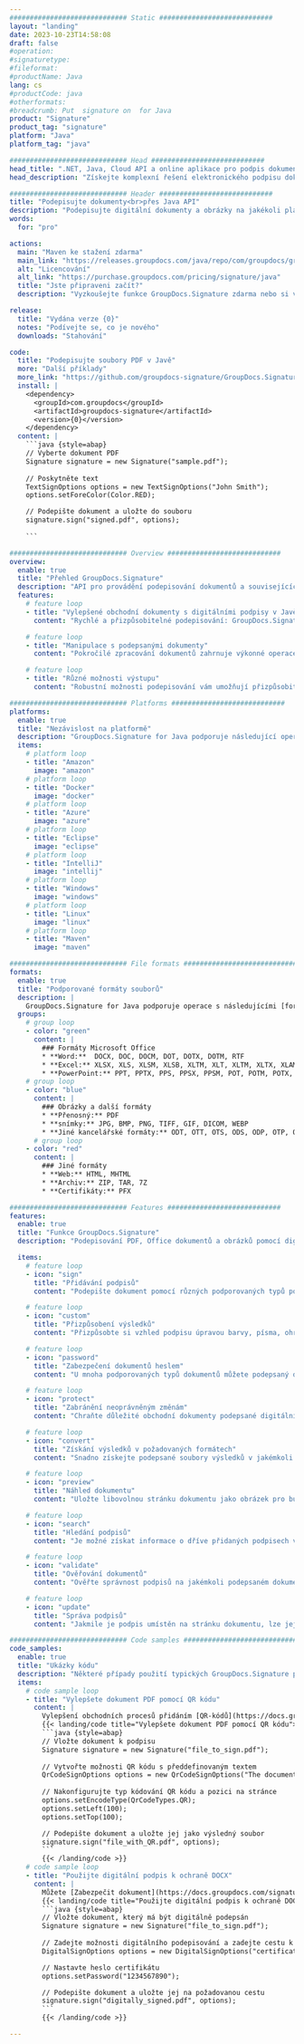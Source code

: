 ```yaml
---
############################# Static ############################
layout: "landing"
date: 2023-10-23T14:58:08
draft: false
#operation: 
#signaturetype: 
#fileformat: 
#productName: Java
lang: cs
#productCode: java
#otherformats: 
#breadcrumb: Put  signature on  for Java
product: "Signature"
product_tag: "signature"
platform: "Java"
platform_tag: "java"

############################# Head ############################
head_title: ".NET, Java, Cloud API a online aplikace pro podpis dokumentů"
head_description: "Získejte komplexní řešení elektronického podpisu dokumentů pro .NET, Java a cloudové aplikace. Podepisujte běžné formáty dokumentů online pomocí jednoduché funkce drag and drop"

############################# Header ############################
title: "Podepisujte dokumenty<br>přes Java API"
description: "Podepisujte digitální dokumenty a obrázky na jakékoli platformě pomocí našich flexibilních rozhraní API a řešení založených na aplikacích pro programátory a koncové uživatele."
words:
  for: "pro"

actions:
  main: "Maven ke stažení zdarma"
  main_link: "https://releases.groupdocs.com/java/repo/com/groupdocs/groupdocs-signature/"
  alt: "Licencování"
  alt_link: "https://purchase.groupdocs.com/pricing/signature/java"
  title: "Jste připraveni začít?"
  description: "Vyzkoušejte funkce GroupDocs.Signature zdarma nebo si vyžádejte licenci"

release:
  title: "Vydána verze {0}"
  notes: "Podívejte se, co je nového"
  downloads: "Stahování"

code:
  title: "Podepisujte soubory PDF v Javě"
  more: "Další příklady"
  more_link: "https://github.com/groupdocs-signature/GroupDocs.Signature-for-Java"
  install: |
    <dependency>
      <groupId>com.groupdocs</groupId>
      <artifactId>groupdocs-signature</artifactId>
      <version>{0}</version>
    </dependency>
  content: |
    ```java {style=abap}  
    // Vyberte dokument PDF
    Signature signature = new Signature("sample.pdf");
    
    // Poskytněte text
    TextSignOptions options = new TextSignOptions("John Smith");
    options.setForeColor(Color.RED);

    // Podepište dokument a uložte do souboru
    signature.sign("signed.pdf", options);
    
    ```

############################# Overview ############################
overview:
  enable: true
  title: "Přehled GroupDocs.Signature"
  description: "API pro provádění podepisování dokumentů a souvisejících operací v aplikacích Java"
  features:
    # feature loop
    - title: "Vylepšené obchodní dokumenty s digitálními podpisy v Javě"
      content: "Rychlé a přizpůsobitelné podepisování: GroupDocs.Signature pro Java nabízí širokou škálu možností digitálního podpisu pro soubory PDF, obrázky a dokumenty Office. Můžete použít text, čárové kódy, QR kódy, digitální certifikáty, obrázky nebo skrytá metadata. Zpracování dokumentů je rychlé a efektivní."

    # feature loop
    - title: "Manipulace s podepsanými dokumenty"
      content: "Pokročilé zpracování dokumentů zahrnuje výkonné operace s podepsanými dokumenty pomocí GroupDocs.Signature for Java. Pomocí různých užitečných kritérií můžete vyhledávat a ověřovat podpisy, které byly přidány do obchodních dokumentů. Kromě toho můžete získat přístup k podrobným informacím o dokumentu nebo získat náhledy jeho stránek."

    # feature loop
    - title: "Různé možnosti výstupu"
      content: "Robustní možnosti podepisování vám umožňují přizpůsobit výstup pro dokumenty podepsané pomocí GroupDocs.Signature for Java. Jakýkoli podpis můžete přesně umístit na jakoukoli stránku dokumentu a různými způsoby nakonfigurovat jeho vzhled. Java API podporuje ukládání podepsaných obchodních dokumentů v mnoha podporovaných formátech a poskytuje možnosti pro jejich zabezpečení hesly."

############################# Platforms ############################
platforms:
  enable: true
  title: "Nezávislost na platformě"
  description: "GroupDocs.Signature for Java podporuje následující operační systémy, rámce a správce balíčků"
  items:
    # platform loop
    - title: "Amazon"
      image: "amazon"
    # platform loop
    - title: "Docker"
      image: "docker"
    # platform loop
    - title: "Azure"
      image: "azure"
    # platform loop
    - title: "Eclipse"
      image: "eclipse"
    # platform loop
    - title: "IntelliJ"
      image: "intellij"
    # platform loop
    - title: "Windows"
      image: "windows"
    # platform loop
    - title: "Linux"
      image: "linux"
    # platform loop
    - title: "Maven"
      image: "maven"

############################# File formats ############################
formats:
  enable: true
  title: "Podporované formáty souborů"
  description: |
    GroupDocs.Signature for Java podporuje operace s následujícími [formáty souborů](https://docs.groupdocs.com/signature/java/supported-document-formats/).
  groups:
    # group loop
    - color: "green"
      content: |
        ### Formáty Microsoft Office
        * **Word:**  DOCX, DOC, DOCM, DOT, DOTX, DOTM, RTF
        * **Excel:** XLSX, XLS, XLSM, XLSB, XLTM, XLT, XLTM, XLTX, XLAM, SXC, SpreadsheetML
        * **PowerPoint:** PPT, PPTX, PPS, PPSX, PPSM, POT, POTM, POTX, PPTM
    # group loop
    - color: "blue"
      content: |
        ### Obrázky a další formáty
        * **Přenosný:** PDF
        * **snímky:** JPG, BMP, PNG, TIFF, GIF, DICOM, WEBP
        * **Jiné kancelářské formáty:** ODT, OTT, OTS, ODS, ODP, OTP, ODG
      # group loop
    - color: "red"
      content: |
        ### Jiné formáty
        * **Web:** HTML, MHTML
        * **Archiv:** ZIP, TAR, 7Z
        * **Certifikáty:** PFX

############################# Features ############################
features:
  enable: true
  title: "Funkce GroupDocs.Signature"
  description: "Podepisování PDF, Office dokumentů a obrázků pomocí digitálních podpisů"

  items:
    # feature loop
    - icon: "sign"
      title: "Přidávání podpisů"
      content: "Podepište dokument pomocí různých podporovaných typů podpisů umístěním digitálního podpisu přesně na libovolné místo na jakékoli stránce."

    # feature loop
    - icon: "custom"
      title: "Přizpůsobení výsledků"
      content: "Přizpůsobte si vzhled podpisu úpravou barvy, písma, ohraničení, otočení a dalších funkcí, abyste dosáhli požadovaného výsledku."

    # feature loop
    - icon: "password"
      title: "Zabezpečení dokumentů heslem"
      content: "U mnoha podporovaných typů dokumentů můžete podepsaný dokument chránit heslem."

    # feature loop
    - icon: "protect"
      title: "Zabránění neoprávněným změnám"
      content: "Chraňte důležité obchodní dokumenty podepsané digitálním certifikátem před neoprávněnými úpravami."

    # feature loop
    - icon: "convert"
      title: "Získání výsledků v požadovaných formátech"
      content: "Snadno získejte podepsané soubory výsledků v jakémkoli podporovaném formátu. Můžete také bez námahy převést dokumenty MS Word do PDF."

    # feature loop
    - icon: "preview"
      title: "Náhled dokumentu"
      content: "Uložte libovolnou stránku dokumentu jako obrázek pro budoucí zpracování."

    # feature loop
    - icon: "search"
      title: "Hledání podpisů"
      content: "Je možné získat informace o dříve přidaných podpisech v konkrétních dokumentech."

    # feature loop
    - icon: "validate"
      title: "Ověřování dokumentů"
      content: "Ověřte správnost podpisů na jakémkoli podepsaném dokumentu."

    # feature loop
    - icon: "update"
      title: "Správa podpisů"
      content: "Jakmile je podpis umístěn na stránku dokumentu, lze jej podle potřeby odstranit, přesunout nebo aktualizovat."

############################# Code samples ############################
code_samples:
  enable: true
  title: "Ukázky kódu"
  description: "Některé případy použití typických GroupDocs.Signature pro operace Java"
  items:
    # code sample loop
    - title: "Vylepšete dokument PDF pomocí QR kódu"
      content: |
        Vylepšení obchodních procesů přidáním [QR-kódů](https://docs.groupdocs.com/signature/java/esign-document-with-qr-code-signature/) na konkrétní stránky dokumentů PDF může být cenné. Existuje příklad, jak přidat QR kód pomocí GroupDocs.Signature pro Java.
        {{< landing/code title="Vylepšete dokument PDF pomocí QR kódu">}}
        ```java {style=abap}
        // Vložte dokument k podpisu
        Signature signature = new Signature("file_to_sign.pdf");
        
        // Vytvořte možnosti QR kódu s předdefinovaným textem
        QrCodeSignOptions options = new QrCodeSignOptions("The document is approved by John Smith");
        
        // Nakonfigurujte typ kódování QR kódu a pozici na stránce
        options.setEncodeType(QrCodeTypes.QR);
        options.setLeft(100);
        options.setTop(100);

        // Podepište dokument a uložte jej jako výsledný soubor
        signature.sign("file_with_QR.pdf", options);
        ```
        {{< /landing/code >}}
    # code sample loop
    - title: "Použijte digitální podpis k ochraně DOCX"
      content: |
        Můžete [Zabezpečit dokument](https://docs.groupdocs.com/signature/java/esign-document-with-digital-signature/) pomocí osobních nebo firemních podpisů uložených jako digitální certifikáty. Dokumenty zabezpečené certifikátem nelze měnit bez znehodnocení podpisu.
        {{< landing/code title="Použijte digitální podpis k ochraně DOCX">}}
        ```java {style=abap}   
        // Vložte dokument, který má být digitálně podepsán
        Signature signature = new Signature("file_to_sign.pdf");
        
        // Zadejte možnosti digitálního podepisování a zadejte cestu k souboru certifikátu
        DigitalSignOptions options = new DigitalSignOptions("certificate.pfx");

        // Nastavte heslo certifikátu
        options.setPassword("1234567890");

        // Podepište dokument a uložte jej na požadovanou cestu
        signature.sign("digitally_signed.pdf", options);
        ```
        {{< /landing/code >}}

---
```

